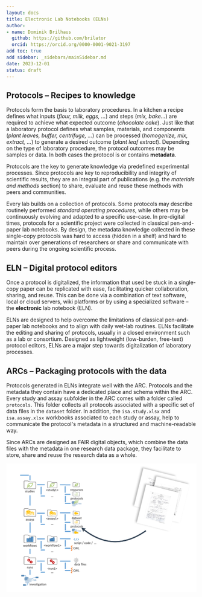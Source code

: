 ```yaml
---
layout: docs
title: Electronic Lab Notebooks (ELNs)
author:
- name: Dominik Brilhaus
  github: https://github.com/brilator
  orcid: https://orcid.org/0000-0001-9021-3197
add toc: true
add sidebar: _sidebars/mainSidebar.md
date: 2023-12-01
status: draft
---
```


## Protocols &ndash; Recipes to knowledge

Protocols form the basis to laboratory procedures. In a kitchen a recipe defines what inputs (*flour, milk, eggs, ...*) and steps (*mix, bake...*) are required to achieve what expected outcome (*chocolate cake*). Just like that a laboratory protocol defines what samples, materials, and components (*plant leaves, buffer, centrifuge, ...*) can be processed (*homogenize, mix, extract, ...*) to generate a desired outcome (*plant leaf extract*). Depending on the type of laboratory procedure, the protocol outcomes may be samples or data. In both cases the protocol is or contains **metadata**.

Protocols are the key to generate knowledge via predefined experimental processes. Since protocols are key to reproducibility and integrity of scientific results, they are an integral part of publications (e.g. the *materials and methods* section) to share, evaluate and reuse these methods with peers and communities.

Every lab builds on a collection of protocols. Some protocols may describe routinely performed *standard operating procedures*, while others may be continuously evolving and adapted to a specific use-case. In pre-digital times, protocols for a scientific project were collected in classical pen-and-paper lab notebooks. By design, the metadata knowledge collected in these single-copy protocols was hard to access (hidden in a shelf) and hard to maintain over generations of researchers or share and communicate with peers during the ongoing scientific process. 

## ELN &ndash; Digital protocol editors

Once a protocol is digitalized, the information that used be stuck in a single-copy paper can be replicated with ease, facilitating quicker collaboration, sharing, and reuse. This can be done via a combination of text software, local or cloud servers, wiki platforms or by using a specialized software  &ndash; the **electronic** lab notebook (ELN).

ELNs are designed to help overcome the limitations of classical pen-and-paper lab notebooks and to align with daily wet-lab routines. ELNs facilitate the editing and sharing of protocols, usually in a closed environment such as a lab or consortium. Designed as lightweight (low-burden, free-text) protocol editors, ELNs are a major step towards digitalization of laboratory processes.

## ARCs &ndash; Packaging protocols with the data

Protocols generated in ELNs integrate well with the ARC. Protocols and the metadata they contain have a dedicated place and schema within the ARC. Every study and assay subfolder in the ARC comes with a folder called `protocols`. This folder collects all protocols associated with a specific set of data files in the `dataset` folder. In addition, the `isa.study.xlsx` and `isa.assay.xlsx` workbooks associated to each study or assay, help to communicate the protocol's metadata in a structured and machine-readable way.

Since ARCs are designed as FAIR digital objects, which combine the data files with the metadata in one research data package, they facilitate to store, share and reuse the research data as a whole.

![](./../img/protocols2arc.drawio.svg)



<!-- rather than just the protocol // just the data without metadata  -->

<!-- 

## Actions to make the best of using ELNs with ARCs

In the following sections we outline recommendations to take full advantage of ELNs together with ARCs. These recommendations include conceptual measures or organizational decisions that are independent of the use of an ELN or ARC as well as manual practices that one could implement immediately to facilitate their integration. Further we will explore possible routes towards automated and tool-aided integrations and interfaces. We try to highlight, where the ARC and a typical ELN conceptually mean the same thing or in technical terms *could write to and read from the same file*.

The goal of bridging the use of ELNs with ARCs is to foster FAIRness in an approach that reduces the documentation work by minimizing duplications and redundancies. To achieve this, the approach needs to integrate smoothly with daily routines of both wet-lab and computational biologists. 

an intuitive and unblocked / unhindered mechanisms to "along the way"

### Structure your ELN: un-mix and disentangle

1. sharing with others is easier when we agree on a system (to name and structure)
2. the ARC structure / naming convention is built on the ISA metadata model
   - hierarchy / taxonomy
   - naming
   - linking
   - referencing
3. the ISA structure can easily be 

Independent of the ELN software you use or whether you prefer another digital routine -cloud, local file server or wiki- to structure and share your lab protocols, the intuitive ISA structure can easily be implemented.


Most ELN software allow some routine to structure / associate entries.



### Review protocol habits

Before (re-)structuring a whole laboratory's protocol collection, it helps to revise the strengths of the ISA model.

Protocols usually describe a single process. In rare cases a combination of multiple processes are combined to one protocol. 

- define where a process (protocol) starts and where it ends

what are inputs and outputs:  

- define clear process inputs and outputs

#### cut protocols into pieces

There is no clear "ruling" as to what defines as a single process.

Looking back at the kitchen analogy: If you're baking a chocolate cake, then going to the grocery store to buy the required ingredients could vaguely be defined as part of the process "chocolate cake baking". However, at the latest once you want to reuse some of the ingredients to cook another dish (process "crumbing a fish filet"), it would become hard to reference the process' (sub)part ("buying groceries"). Certainly, brewing coffee and setting the table should be defined as separate processes.

As vague rules of thumb, in a laboratory context one can recognize a process by either of the following criteria

- you can safely store away the input or output sample, material under suitable conditions (e.g. dry/wet, room temperature / freezer)
- someone else or you yourself could be interested in the output sample, material or data of your process for another purpose (frozen leaf powder for different extractions and assays)
- steps are performed across multiple days

As a counter example: centrifugation or incubation and setting samples aside during an extraction.

![](define-processes.drawio.svg)



### Identify your projects and resources

Once we have clearly defined modular processes, we can start to label them.


- project ID => INV ID
- Here's a strength in electronic lab notebooks
- samples, primers, materials => resources
- the definition of what defines a project can vary greatly from a small side project during a bachelor thesis with only the student and a supervisor involved towards multi-lab efforts and should not be enforced
- Note however: the smaller and more concise the project is defined, the more actionable it will be. Just as the ARC, laboratory projects are *immutable, but evolving*. 

- use identifiers
  - some ELN tools allow the use of tags or labels
  - 
- cross-referencing
- identifiers allow us to ... *identify* "things"



### Align annotations

- wording (ISA grammar, annotation principles)
- use templates


### ISA


`./isa.investigation.xlsx`

INVESTIGATION
Investigation Identifier
Investigation Title
Investigation Description
...
INVESTIGATION CONTACTS
Investigation Person Last Name
Investigation Person First Name
...
Investigation Person Email
...

`./studies/<YourStudyName>/isa.study.xlsx`

STUDY
Study Identifier
Study Title
Study Description
...

STUDY FACTORS
Study Factor Name
Study Factor Type
...
STUDY ASSAYS
Study Assay Measurement Type
...
Study Assay Technology Type
...
Study Assay Technology Platform
Study Assay File Name
STUDY PROTOCOLS
Study Protocol Name
...


### Export protocols to ARC

1. Take advantage of ARC's version control system
2. ARC: structured ELN backup
3. Just like an ELN, the ARC can parallel your lab work
4. Daily routine: Export protocol to the ARC of the respective project
   1. Things are often "work in progress"
   2. ARC allows to "end-of-day-dump" your protocols into a subdir


## Outlook

- (local) ELN-ARC interface
  - read-write protocols
  - read-write isa.*.xlsx / isa.json
- create json templates in elabFTW
- automated ARC-ELN synchronization
- using isa templates in an ELN
- integrate ontology API into ELN
- access management

-->


<!-- 

Notes



1. Protocols: basis to lab procedures
2. Key to knowledge of a biological laboratory
3. Protocols = Metadata

4. Key to reproducibility and as such to a FAIR scientific process
  - mixed types of protocols
  - some routine, some continuously evolving
  - some protocols form the base to very central experiments and assays
  - Protocols are an integral part of publications (*materials and methods* section). Methods are shared with peers 
5. classical pen-and-paper lab note book
   1. metadata knowledge stuck in a single copy
   2. hard to access (hidden in a shelf)
   3. hard to maintain (over generations of researchers)
   4. hard to communicate adaptations (stickers, post-its, hand-written notes) -->

<!-- 

In protocols we document exactly how a planned lab process was followed for a dedicated set of samples.
While a well established method for RNA extraction may state that "between 20 and 30 mg" of a ground leaf shall be used as the starting material, we would denote that RNA was extracted from exactly "23.6 mg" of leaf material for one identifiable sample.
While the method may generally recommend five technical replicates, the protocol would associate the five replicates with information 


Definitions:

Method: how an experiment could be done (compare: recipe for baking a cake)
Protocol: how an experiment was done (used this type of flour, baked for 45 instead of 40 minutes)


the fact that the digitalized form of what used to be on **one** paper can now be replicated with ease facilitates quicker collaboration, sharing, and reuse of those central entities at least within 





Tools to edit and share protocols 

With the purpose of protocol editors 

1. the closed lab context
2. the exchange on laboratory protocols
3. ELNs d



- good tool to digitalize your protocols
- good protocol editor
- allows free / flexible editing of protocols
- sharing protocols with close surrounding / your lab
  - easy to reuse
- time stamping



<!-- Where is the bridge between ELNs and ARCs? (ELNs = Protocols = Metadata) -->


<!-- integration (Using an ELN with your ARC) -->
<!-- you can take to make pave the way towards ELN-ARC integration (Using an ELN with your ARC) -->

<!-- - the ARC is your place to structure, store, annotate, share and evolve all data to your research project -->

<!-- 1:1 Project : ARC -->